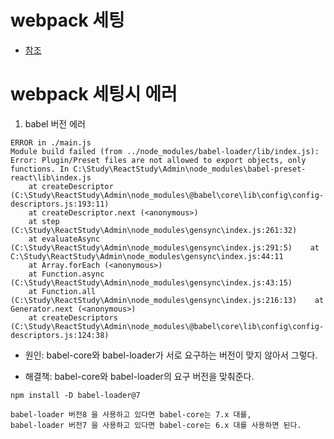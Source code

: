 
# webpack 세팅
- [참조](https://ideveloper2.tistory.com/m/75)

# webpack 세팅시 에러
1. babel 버전 에러
```
ERROR in ./main.js
Module build failed (from ../node_modules/babel-loader/lib/index.js):
Error: Plugin/Preset files are not allowed to export objects, only functions. In C:\Study\ReactStudy\Admin\node_modules\babel-preset-react\lib\index.js
    at createDescriptor (C:\Study\ReactStudy\Admin\node_modules\@babel\core\lib\config\config-descriptors.js:193:11)
    at createDescriptor.next (<anonymous>)
    at step (C:\Study\ReactStudy\Admin\node_modules\gensync\index.js:261:32)        
    at evaluateAsync (C:\Study\ReactStudy\Admin\node_modules\gensync\index.js:291:5)    at C:\Study\ReactStudy\Admin\node_modules\gensync\index.js:44:11
    at Array.forEach (<anonymous>)
    at Function.async (C:\Study\ReactStudy\Admin\node_modules\gensync\index.js:43:15)
    at Function.all (C:\Study\ReactStudy\Admin\node_modules\gensync\index.js:216:13)    at Generator.next (<anonymous>)
    at createDescriptors (C:\Study\ReactStudy\Admin\node_modules\@babel\core\lib\config\config-descriptors.js:124:38)
```

  - 원인: babel-core와 babel-loader가 서로 요구하는 버전이 맞지 않아서 그렇다.

  - 해결책: babel-core와 babel-loader의 요구 버전을 맞춰준다.
  ```
  npm install -D babel-loader@7
  ```
  ```
  babel-loader 버전8 을 사용하고 있다면 babel-core는 7.x 대를,
  babel-loader 버전7 을 사용하고 있다면 babel-core는 6.x 대를 사용하면 된다.
  ```
  
